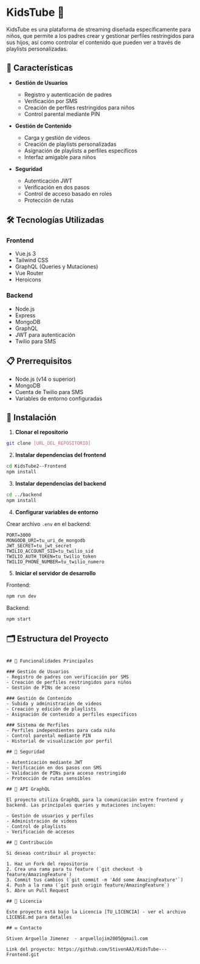# KidsTube 🎥

KidsTube es una plataforma de streaming diseñada específicamente para niños, que permite a los padres crear y gestionar perfiles restringidos para sus hijos, así como controlar el contenido que pueden ver a través de playlists personalizadas.

## 🚀 Características

- **Gestión de Usuarios**
  - Registro y autenticación de padres
  - Verificación por SMS
  - Creación de perfiles restringidos para niños
  - Control parental mediante PIN

- **Gestión de Contenido**
  - Carga y gestión de videos
  - Creación de playlists personalizadas
  - Asignación de playlists a perfiles específicos
  - Interfaz amigable para niños

- **Seguridad**
  - Autenticación JWT
  - Verificación en dos pasos
  - Control de acceso basado en roles
  - Protección de rutas

## 🛠️ Tecnologías Utilizadas

### Frontend
- Vue.js 3
- Tailwind CSS
- GraphQL (Queries y Mutaciones)
- Vue Router
- Heroicons

### Backend
- Node.js
- Express
- MongoDB
- GraphQL
- JWT para autenticación
- Twilio para SMS

## 📋 Prerrequisitos

- Node.js (v14 o superior)
- MongoDB
- Cuenta de Twilio para SMS
- Variables de entorno configuradas

## 🔧 Instalación

1. **Clonar el repositorio**
```bash
git clone [URL_DEL_REPOSITORIO]
```

2. **Instalar dependencias del frontend**
```bash
cd KidsTube2--Frontend
npm install
```

3. **Instalar dependencias del backend**
```bash
cd ../backend
npm install
```

4. **Configurar variables de entorno**

Crear archivo `.env` en el backend:
```env
PORT=3000
MONGODB_URI=tu_uri_de_mongodb
JWT_SECRET=tu_jwt_secret
TWILIO_ACCOUNT_SID=tu_twilio_sid
TWILIO_AUTH_TOKEN=tu_twilio_token
TWILIO_PHONE_NUMBER=tu_twilio_numero
```

5. **Iniciar el servidor de desarrollo**

Frontend:
```bash
npm run dev
```

Backend:
```bash
npm start
```

## 🗂️ Estructura del Proyecto

```

## 📱 Funcionalidades Principales

### Gestión de Usuarios
- Registro de padres con verificación por SMS
- Creación de perfiles restringidos para niños
- Gestión de PINs de acceso

### Gestión de Contenido
- Subida y administración de videos
- Creación y edición de playlists
- Asignación de contenido a perfiles específicos

### Sistema de Perfiles
- Perfiles independientes para cada niño
- Control parental mediante PIN
- Historial de visualización por perfil

## 🔐 Seguridad

- Autenticación mediante JWT
- Verificación en dos pasos con SMS
- Validación de PINs para acceso restringido
- Protección de rutas sensibles

## 📄 API GraphQL

El proyecto utiliza GraphQL para la comunicación entre frontend y backend. Las principales queries y mutaciones incluyen:

- Gestión de usuarios y perfiles
- Administración de videos
- Control de playlists
- Verificación de accesos

## 👥 Contribución

Si deseas contribuir al proyecto:

1. Haz un Fork del repositorio
2. Crea una rama para tu feature (`git checkout -b feature/AmazingFeature`)
3. Commit tus cambios (`git commit -m 'Add some AmazingFeature'`)
4. Push a la rama (`git push origin feature/AmazingFeature`)
5. Abre un Pull Request

## 📝 Licencia

Este proyecto está bajo la Licencia [TU_LICENCIA] - ver el archivo LICENSE.md para detalles

## ✉️ Contacto

Stiven Arguello Jimenez  - arguellojim2005@gmail.com

Link del proyecto: https://github.com/StivenAAJ/KidsTube---Frontend.git